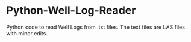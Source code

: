 # Python-Well-Log-Reader
Python code to read Well Logs from .txt files. The text files are LAS files with minor edits. 
